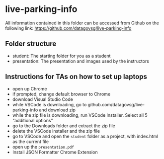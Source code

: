 # live-parking-info

All information contained in this folder can be accessed from Github on the following link: https://github.com/datagovsg/live-parking-info

## Folder structure

- student: The starting folder for you as a student
- presentation: The presentation and images used by the instructors

## Instructions for TAs on how to set up laptops
- open up Chrome
- if prompted, change default browser to Chrome
- download Visual Studio Code
- while VSCode is downloading, go to github.com/datagovsg/live-parking-info and download zip
- while the zip file is downloading, run VSCode Installer. Select all 5 “additional options”
- go to the Downloads folder and extract the zip file
- delete the VSCode installer and the zip file
- go to VSCode and open the `student` folder as a project, with index.html as the current file
- open up the `presentation.pdf`
- Install JSON Formatter Chrome Extension